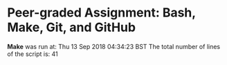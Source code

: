 # Peer-graded Assignment: Bash, Make, Git, and GitHub
 **Make** was run at:
Thu 13 Sep 2018 04:34:23 BST
The total number of lines of the script is:
41
